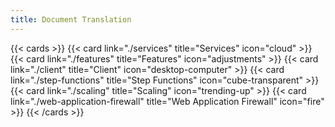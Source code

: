 ```yaml
---
title: Document Translation
---
```


<!--
Copyright Amazon.com, Inc. or its affiliates. All Rights Reserved.
SPDX-License-Identifier: MIT-0
-->

{{< cards >}}
  {{< card link="./services" title="Services" icon="cloud" >}}
  {{< card link="./features" title="Features" icon="adjustments" >}}
  {{< card link="./client" title="Client" icon="desktop-computer" >}}
  {{< card link="./step-functions" title="Step Functions" icon="cube-transparent" >}}
  {{< card link="./scaling" title="Scaling" icon="trending-up" >}}
  {{< card link="./web-application-firewall" title="Web Application Firewall" icon="fire" >}}
{{< /cards >}}